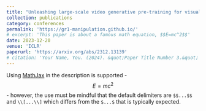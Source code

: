 ```yaml
---
title: "Unleashing large-scale video generative pre-training for visual robot manipulation"
collection: publications
category: conferences
permalink: 'https://gr1-manipulation.github.io/'
# excerpt: 'This paper is about a famous math equation, $$E=mc^2$$'
date: 2023-12-20
venue: 'ICLR'
paperurl: 'https://arxiv.org/abs/2312.13139'
# citation: 'Your Name, You. (2024). &quot;Paper Title Number 3.&quot; <i>GitHub Journal of Bugs</i>. 1(3).'
---
```


Using [MathJax](https://www.mathjax.org/) in the description is supported - $$E=mc^2$$ - however, the use must be mindful that the default delimiters are `$$...$$` and `\\[...\\]` which differs from the `$...$` that is typically expected.
